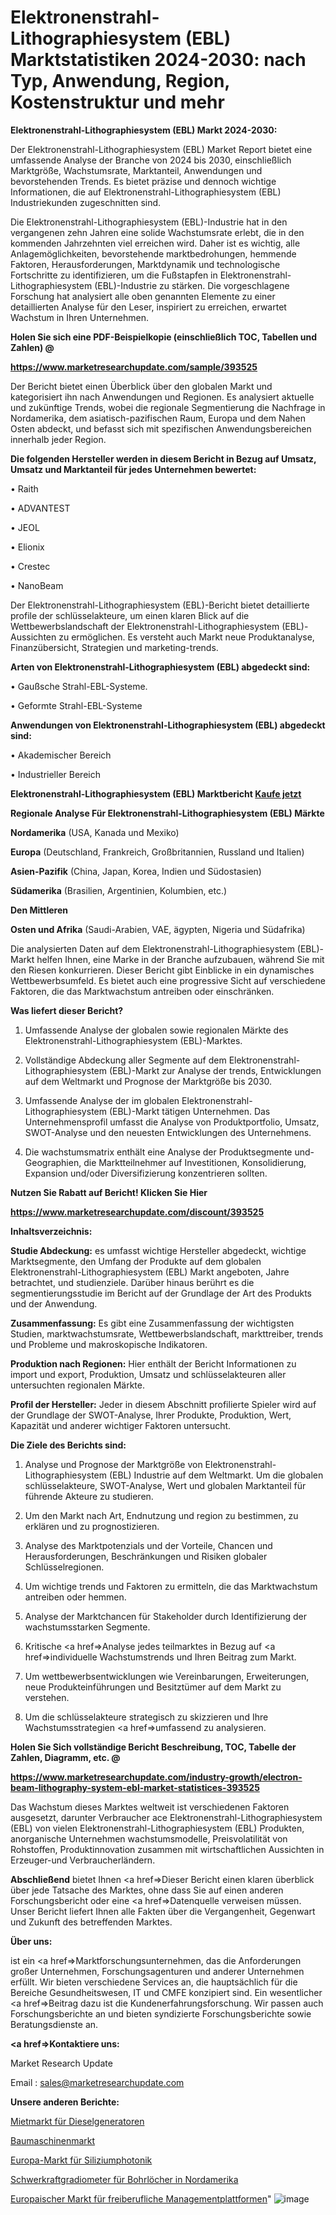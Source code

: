 # Elektronenstrahl-Lithographiesystem (EBL) Marktstatistiken 2024-2030: nach Typ, Anwendung, Region, Kostenstruktur und mehr

<strong>Elektronenstrahl-Lithographiesystem (EBL) Markt 2024-2030:</strong>

Der Elektronenstrahl-Lithographiesystem (EBL) Market Report bietet eine umfassende Analyse der Branche von 2024 bis 2030, einschließlich Marktgröße, Wachstumsrate, Marktanteil, Anwendungen und bevorstehenden Trends. Es bietet präzise und dennoch wichtige Informationen, die auf Elektronenstrahl-Lithographiesystem (EBL) Industriekunden zugeschnitten sind.

Die Elektronenstrahl-Lithographiesystem (EBL)-Industrie hat in den vergangenen zehn Jahren eine solide Wachstumsrate erlebt, die in den kommenden Jahrzehnten viel erreichen wird. Daher ist es wichtig, alle Anlagemöglichkeiten, bevorstehende marktbedrohungen, hemmende Faktoren, Herausforderungen, Marktdynamik und technologische Fortschritte zu identifizieren, um die Fußstapfen in Elektronenstrahl-Lithographiesystem (EBL)-Industrie zu stärken. Die vorgeschlagene Forschung hat analysiert alle oben genannten Elemente zu einer detaillierten Analyse für den Leser, inspiriert zu erreichen, erwartet Wachstum in Ihren Unternehmen.



<strong>Holen Sie sich eine PDF-Beispielkopie (einschließlich TOC, Tabellen und Zahlen) @
</strong>

<strong><a href=https://www.marketresearchupdate.com/sample/393525>

<strong>https://www.marketresearchupdate.com/sample/393525</u></font></a></strong></strong>

Der Bericht bietet einen Überblick über den globalen Markt und kategorisiert ihn nach Anwendungen und Regionen. Es analysiert aktuelle und zukünftige Trends, wobei die regionale Segmentierung die Nachfrage in Nordamerika, dem asiatisch-pazifischen Raum, Europa und dem Nahen Osten abdeckt, und befasst sich mit spezifischen Anwendungsbereichen innerhalb jeder Region.



<strong>Die folgenden Hersteller werden in diesem Bericht in Bezug auf Umsatz, Umsatz und Marktanteil für jedes Unternehmen bewertet:</strong>

• Raith

• ADVANTEST

• JEOL

• Elionix

• Crestec

• NanoBeam

Der Elektronenstrahl-Lithographiesystem (EBL)-Bericht bietet detaillierte profile der schlüsselakteure, um einen klaren Blick auf die Wettbewerbslandschaft der Elektronenstrahl-Lithographiesystem (EBL)-Aussichten zu ermöglichen. Es versteht auch Markt neue Produktanalyse, Finanzübersicht, Strategien und marketing-trends.



<strong>Arten von Elektronenstrahl-Lithographiesystem (EBL) abgedeckt sind:</strong>

• Gaußsche Strahl-EBL-Systeme.

• Geformte Strahl-EBL-Systeme



<strong>Anwendungen von Elektronenstrahl-Lithographiesystem (EBL) abgedeckt sind:</strong>

• Akademischer Bereich

• Industrieller Bereich



<strong>Elektronenstrahl-Lithographiesystem (EBL) Marktbericht <a href=https://www.marketresearchupdate.com/buynow/393525>Kaufe jetzt</a></strong>



<strong>Regionale Analyse Für Elektronenstrahl-Lithographiesystem (EBL) Märkte</strong>



<strong>Nordamerika</strong> (USA, Kanada und Mexiko)



<strong>Europa</strong> (Deutschland, Frankreich, Großbritannien, Russland und Italien)



<strong>Asien-Pazifik</strong> (China, Japan, Korea, Indien und Südostasien)



<strong>Südamerika</strong> (Brasilien, Argentinien, Kolumbien, etc.)



<strong>Den Mittleren</strong> 

<strong>Osten und Afrika</strong> (Saudi-Arabien, VAE, ägypten, Nigeria und Südafrika)

Die analysierten Daten auf dem Elektronenstrahl-Lithographiesystem (EBL)-Markt helfen Ihnen, eine Marke in der Branche aufzubauen, während Sie mit den Riesen konkurrieren. Dieser Bericht gibt Einblicke in ein dynamisches Wettbewerbsumfeld. Es bietet auch eine progressive Sicht auf verschiedene Faktoren, die das Marktwachstum antreiben oder einschränken.



<strong>Was liefert dieser Bericht?</strong>

1. Umfassende Analyse der globalen sowie regionalen Märkte des Elektronenstrahl-Lithographiesystem (EBL)-Marktes.

2. Vollständige Abdeckung aller Segmente auf dem Elektronenstrahl-Lithographiesystem (EBL)-Markt zur Analyse der trends, Entwicklungen auf dem Weltmarkt und Prognose der Marktgröße bis 2030.

3. Umfassende Analyse der im globalen Elektronenstrahl-Lithographiesystem (EBL)-Markt tätigen Unternehmen. Das Unternehmensprofil umfasst die Analyse von Produktportfolio, Umsatz, SWOT-Analyse und den neuesten Entwicklungen des Unternehmens.

4. Die wachstumsmatrix enthält eine Analyse der Produktsegmente und-Geographien, die Marktteilnehmer auf Investitionen, Konsolidierung, Expansion und/oder Diversifizierung konzentrieren sollten.



<strong>Nutzen Sie Rabatt auf Bericht! Klicken Sie Hier
</strong>

<strong><a href=https://www.marketresearchupdate.com/discount/393525>https://www.marketresearchupdate.com/discount/393525</b></u></font></strong></a>



<strong>Inhaltsverzeichnis:</strong>



<strong>Studie Abdeckung:</strong> es umfasst wichtige Hersteller abgedeckt, wichtige Marktsegmente, den Umfang der Produkte auf dem globalen Elektronenstrahl-Lithographiesystem (EBL) Markt angeboten, Jahre betrachtet, und studienziele. Darüber hinaus berührt es die segmentierungsstudie im Bericht auf der Grundlage der Art des Produkts und der Anwendung.



<strong>Zusammenfassung:</strong> Es gibt eine Zusammenfassung der wichtigsten Studien, marktwachstumsrate, Wettbewerbslandschaft, markttreiber, trends und Probleme und makroskopische Indikatoren.



<strong>Produktion nach Regionen:</strong> Hier enthält der Bericht Informationen zu import und export, Produktion, Umsatz und schlüsselakteuren aller untersuchten regionalen Märkte.



<strong>Profil der Hersteller:</strong> Jeder in diesem Abschnitt profilierte Spieler wird auf der Grundlage der SWOT-Analyse, Ihrer Produkte, Produktion, Wert, Kapazität und anderer wichtiger Faktoren untersucht.



<strong>Die Ziele des Berichts sind:</strong>

1) Analyse und Prognose der Marktgröße von Elektronenstrahl-Lithographiesystem (EBL) Industrie auf dem Weltmarkt.
Um die globalen schlüsselakteure, SWOT-Analyse, Wert und globalen Marktanteil für führende Akteure zu studieren.

2) Um den Markt nach Art, Endnutzung und region zu bestimmen, zu erklären und zu prognostizieren.

3) Analyse des Marktpotenzials und der Vorteile, Chancen und Herausforderungen, Beschränkungen und Risiken globaler Schlüsselregionen.

4) Um wichtige trends und Faktoren zu ermitteln, die das Marktwachstum antreiben oder hemmen.

5) Analyse der Marktchancen für Stakeholder durch Identifizierung der wachstumsstarken Segmente.

6) Kritische <a href=>Analyse</a> jedes teilmarktes in Bezug auf <a href=>individuelle</a> Wachstumstrends und Ihren Beitrag zum Markt.

7) Um wettbewerbsentwicklungen wie Vereinbarungen, Erweiterungen, neue Produkteinführungen und Besitztümer auf dem Markt zu verstehen.

8) Um die schlüsselakteure strategisch zu skizzieren und Ihre Wachstumsstrategien <a href=>umfassend</a> zu analysieren.



<strong>Holen Sie Sich vollständige Bericht Beschreibung, TOC, Tabelle der Zahlen, Diagramm, etc. @ </strong>

<strong><a href=https://www.marketresearchupdate.com/industry-growth/electron-beam-lithography-system-ebl-market-statistices-393525>https://www.marketresearchupdate.com/industry-growth/electron-beam-lithography-system-ebl-market-statistices-393525</a></font></strong>

Das Wachstum dieses Marktes weltweit ist verschiedenen Faktoren ausgesetzt, darunter Verbraucher ace Elektronenstrahl-Lithographiesystem (EBL) von vielen Elektronenstrahl-Lithographiesystem (EBL) Produkten, anorganische Unternehmen wachstumsmodelle, Preisvolatilität von Rohstoffen, Produktinnovation zusammen mit wirtschaftlichen Aussichten in Erzeuger-und Verbraucherländern.



<strong>Abschließend</strong> bietet Ihnen <a href=>Dieser</a> Bericht einen klaren überblick über jede Tatsache des Marktes, ohne dass Sie auf einen anderen Forschungsbericht oder eine <a href=>Datenquelle</a> verweisen müssen. Unser Bericht liefert Ihnen alle Fakten über die Vergangenheit, Gegenwart und Zukunft des betreffenden Marktes.



<strong>Über uns:</strong>

 ist ein <a href=>Marktfors</a>chungsunternehmen, das die Anforderungen großer Unternehmen, Forschungsagenturen und anderer Unternehmen erfüllt. Wir bieten verschiedene Services an, die hauptsächlich für die Bereiche Gesundheitswesen, IT und CMFE konzipiert sind. Ein wesentlicher <a href=>Beitrag</a> dazu ist die Kundenerfahrungsforschung. Wir passen auch Forschungsberichte an und bieten syndizierte Forschungsberichte sowie Beratungsdienste an.



<strong><a href=>Kontaktiere uns:</a></strong>

Market Research Update

Email : sales@marketresearchupdate.com



<strong>Unsere anderen Berichte:</strong>

<a href=https://www.linkedin.com/pulse/diesel-generator-rental-market-opportunities-stay-ahead>Mietmarkt für Dieselgeneratoren</a>

<a href=https://www.linkedin.com/pulse/construction-machinery-market-size-industry-growth-factors>Baumaschinenmarkt</a>

<a href=https://www.linkedin.com/pulse/europe-silicon-photonics-market-size-upcoming-growth>Europa-Markt für Siliziumphotonik</a>

<a href=https://www.linkedin.com/pulse/north-america-borehole-gravity-gradiometer>Schwerkraftgradiometer für Bohrlöcher in Nordamerika</a>

<a href=https://www.linkedin.com/pulse/europe-freelance-management-platforms-market>Europaischer Markt für freiberufliche Managementplattformen</a>"
![image](https://github.com/meghapanth/markettrends/assets/163847665/2290f379-e9aa-4ca1-860b-a48ba51e7dc0)
